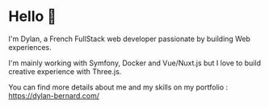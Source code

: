 # Hello 👋

I'm Dylan, a French FullStack web developer passionate by building Web experiences.

I'm mainly working with Symfony, Docker and Vue/Nuxt.js but I love to build creative experience with Three.js.

You can find more details about me and my skills on my portfolio : https://dylan-bernard.com/
